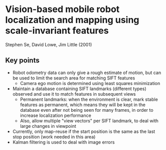 # Vision-based mobile robot localization and mapping using scale-invariant features
Stephen Se, David Lowe, Jim Little (2001)

## Key points
- Robot odometry data can only give a rough estimate of motion, but can be used to limit the search area for matching SIFT features
	- Camera ego motion is determined using least squares minimization
- Maintain a database containing SIFT landmarks (different types) observed and use it to match features in subsequent views
	- Permanent landmarks: when the environment is clear, mark stable features as permanent, which means they will be kept in the database even after not being seen for many frames, in order to increase localization performance
	- Also, allow multiple "view vectors" per SIFT landmark, to deal with large changes in viewpoint
- Currently, only map-reuse if the start position is the same as the last stop position (work needed in this area)
- Kalman filtering is used to deal with image errors